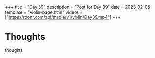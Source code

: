 +++
title = "Day 39"
description = "Post for Day 39"
date = 2023-02-05
template = "violin-page.html"
videos = ["https://roonr.com/api/media/v1/violin/Day39.mp4"]
+++

# Thoughts
thoughts